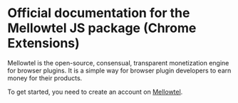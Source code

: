 # Official documentation for the Mellowtel JS package (Chrome Extensions)

Mellowtel is the open-source, consensual, transparent monetization engine for browser plugins. It is a simple way for browser plugin developers to earn money for their products.

To get started, you need to create an account on [Mellowtel](https://mellowtel.it).
